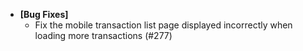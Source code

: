 - **\[Bug Fixes\]**
    - Fix the mobile transaction list page displayed incorrectly when loading more transactions (#277)
